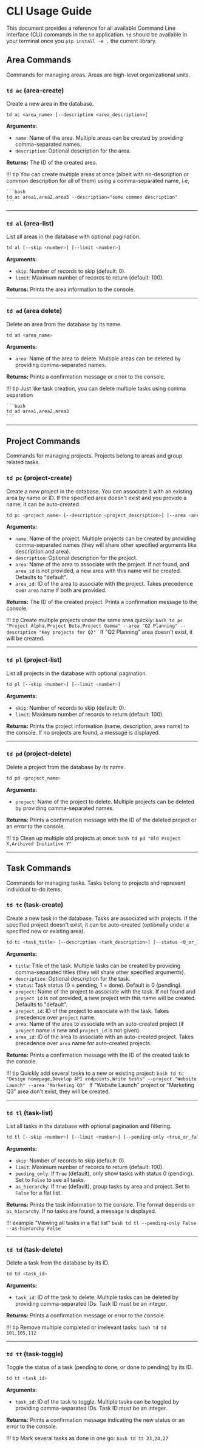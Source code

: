 # CLI Usage Guide

This document provides a reference for all available Command Line Interface (CLI) commands in the `td` application. 
`td` should be available in your terminal once you `pip install -e .` the current library.

## Area Commands

Commands for managing areas. Areas are high-level organizational units.

### `td ac` (area-create)

Create a new area in the database.

```
td ac <area_name> [--description <area_description>]
```

**Arguments:**   
- `name`: Name of the area. Multiple areas can be created by providing comma-separated names.
- `description`: Optional description for the area.

**Returns:**
The ID of the created area.

!!! tip
    You can create multiple areas at once (albeit with no-description or common description for all of them) using a comma-separated name, i.e, 

    ```bash
    td ac area1,area2,area3 --description="some common description"
    ```
---

### `td al` (area-list)

List all areas in the database with optional pagination.

```bash
td al [--skip <number>] [--limit <number>]
```

**Arguments:**
- `skip`: Number of records to skip (default: 0).
- `limit`: Maximum number of records to return (default: 100).

**Returns:**
Prints the area information to the console.

---

### `td ad` (area delete)
Delete an area from the database by its name.

```bash
td ad <area_name>
```

**Arguments:**
*   `area`: Name of the area to delete. Multiple areas can be deleted by providing comma-separated names.

**Returns:**
Prints a confirmation message or error to the console.

!!! tip
    Just like task creation, you can delete multiple tasks using comma separation

    ```bash
    td ad area1,area2,area3
    ```

---

## Project Commands

Commands for managing projects. Projects belong to areas and group related tasks.

### `td pc` (project-create)

Create a new project in the database. You can associate it with an existing area by name or ID. If the specified area doesn't exist and you provide a name, it can be auto-created.

```bash
td pc <project_name> [--description <project_description>] [--area <area_name>] [--area-id <area_id>]
```

**Arguments:**
- `name`: Name of the project. Multiple projects can be created by providing comma-separated names (they will share other specified arguments like description and area).
- `description`: Optional description for the project.
- `area`: Name of the area to associate with the project. If not found, and `area_id` is not provided, a new area with this name will be created. Defaults to "default".
- `area_id`: ID of the area to associate with the project. Takes precedence over `area` name if both are provided.

**Returns:**
The ID of the created project. Prints a confirmation message to the console.

!!! tip
    Create multiple projects under the same area quickly:
    ```bash
    td pc "Project Alpha,Project Beta,Project Gamma" --area "Q2 Planning" --description "Key projects for Q2"
    ```
    If "Q2 Planning" area doesn't exist, it will be created.

---

### `td pl` (project-list)

List all projects in the database with optional pagination.

```bash
td pl [--skip <number>] [--limit <number>]
```

**Arguments:**
- `skip`: Number of records to skip (default: 0).
- `limit`: Maximum number of records to return (default: 100).

**Returns:**
Prints the project information (name, description, area name) to the console. If no projects are found, a message is displayed.

---

### `td pd` (project-delete)

Delete a project from the database by its name.

```bash
td pd <project_name>
```

**Arguments:**
- `project`: Name of the project to delete. Multiple projects can be deleted by providing comma-separated names.

**Returns:**
Prints a confirmation message with the ID of the deleted project or an error to the console.

!!! tip
    Clean up multiple old projects at once:
    ```bash
    td pd "Old Project X,Archived Initiative Y"
    ```

---

## Task Commands

Commands for managing tasks. Tasks belong to projects and represent individual to-do items.

### `td tc` (task-create)

Create a new task in the database. Tasks are associated with projects. If the specified project doesn't exist, it can be auto-created (optionally under a specified new or existing area).

```bash
td tc <task_title> [--description <task_description>] [--status <0_or_1>] [--project <project_name>] [--project-id <project_id>] [--area <area_name>] [--area-id <area_id>]
```

**Arguments:**
- `title`: Title of the task. Multiple tasks can be created by providing comma-separated titles (they will share other specified arguments).
- `description`: Optional description for the task.
- `status`: Task status (0 = pending, 1 = done). Default is 0 (pending).
- `project`: Name of the project to associate with the task. If not found and `project_id` is not provided, a new project with this name will be created. Defaults to "default".
- `project_id`: ID of the project to associate with the task. Takes precedence over `project` name.
- `area`: Name of the area to associate with an auto-created project (if `project` name is new and `project_id` is not given).
- `area_id`: ID of the area to associate with an auto-created project. Takes precedence over `area` name for auto-created projects.

**Returns:**
Prints a confirmation message with the ID of the created task to the console.

!!! tip
    Quickly add several tasks to a new or existing project:
    ```bash
    td tc "Design homepage,Develop API endpoints,Write tests" --project "Website Launch" --area "Marketing Q3"
    ```
    If "Website Launch" project or "Marketing Q3" area don't exist, they will be created.

---

### `td tl` (task-list)

List all tasks in the database with optional pagination and filtering.

```bash
td tl [--skip <number>] [--limit <number>] [--pending-only <true_or_false>] [--as-hierarchy <true_or_false>]
```

**Arguments:**
- `skip`: Number of records to skip (default: 0).
- `limit`: Maximum number of records to return (default: 100).
- `pending_only`: If `True` (default), only show tasks with status 0 (pending). Set to `False` to see all tasks.
- `as_hierarchy`: If `True` (default), group tasks by area and project. Set to `False` for a flat list.

**Returns:**
Prints the task information to the console. The format depends on `as_hierarchy`. If no tasks are found, a message is displayed.

!!! example "Viewing all tasks in a flat list"
    ```bash
    td tl --pending-only False --as-hierarchy False
    ```

---

### `td td` (task-delete)

Delete a task from the database by its ID.

```bash
td td <task_id>
```

**Arguments:**
- `task_id`: ID of the task to delete. Multiple tasks can be deleted by providing comma-separated IDs. Task ID must be an integer.

**Returns:**
Prints a confirmation message or error to the console.

!!! tip
    Remove multiple completed or irrelevant tasks:
    ```bash
    td td 101,105,112
    ```

---

### `td tt` (task-toggle)

Toggle the status of a task (pending to done, or done to pending) by its ID.

```bash
td tt <task_id>
```

**Arguments:**
- `task_id`: ID of the task to toggle. Multiple tasks can be toggled by providing comma-separated IDs. Task ID must be an integer.

**Returns:**
Prints a confirmation message indicating the new status or an error to the console.

!!! tip
    Mark several tasks as done in one go:
    ```bash
    td tt 23,24,27
    ```
